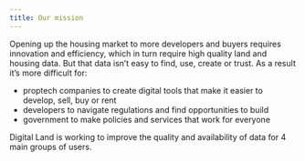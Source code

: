 ```yaml
---
title: Our mission
---
```


Opening up the housing market to more developers and buyers requires innovation and efficiency, which in turn require high quality land and housing data. But that data isn’t easy to find, use, create or trust. As a result it’s more difficult for:

* proptech companies to create digital tools that make it easier to develop, sell, buy or rent 
* developers to navigate regulations and find opportunities to build
* government to make policies and services that work for everyone

Digital Land is working to improve the quality and availability of data for 4 main groups of users.

